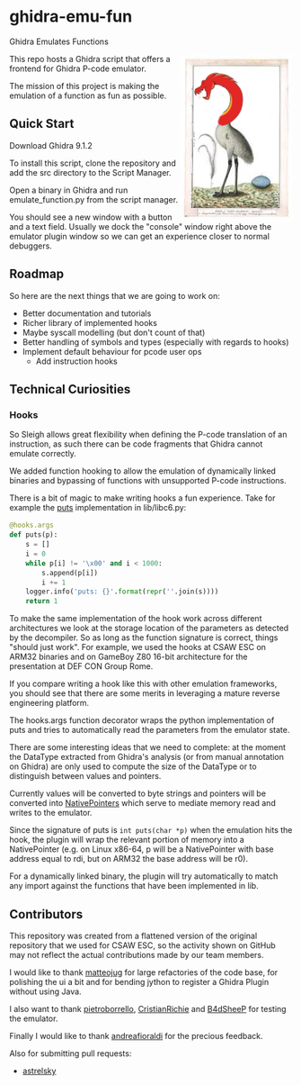 # ghidra-emu-fun
Ghidra Emulates Functions

<img align="right" width="200" alt="The love child of Ghidra and an Emu" src="assets/ghidra-fun-emu.png">

This repo hosts a Ghidra script that offers a frontend for Ghidra P-code emulator.

The mission of this project is making the emulation of a function as fun as possible.

## Quick Start

Download Ghidra 9.1.2

To install this script, clone the repository and add the src directory to the Script Manager.

Open a binary in Ghidra and run emulate_function.py from the script manager.

You should see a new window with a button and a text field. Usually we dock the "console" window right above the emulator plugin window so we can get an experience closer to normal debuggers.


## Roadmap

So here are the next things that we are going to work on:

- Better documentation and tutorials
- Richer library of implemented hooks
- Maybe syscall modelling (but don't count of that)
- Better handling of symbols and types (especially with regards to hooks)
- Implement default behaviour for pcode user ops
  - Add instruction hooks

## Technical Curiosities

### Hooks

So Sleigh allows great flexibility when defining the P-code translation of an instruction, as such there can be code fragments that Ghidra cannot emulate correctly.

We added function hooking to allow the emulation of dynamically linked binaries and bypassing of functions with unsupported P-code instructions.

There is a bit of magic to make writing hooks a fun experience.
Take for example the [puts](https://github.com/TheRomanXpl0it/ghidra-emu-fun/blob/master/src/lib/libc6.py#L22) implementation in lib/libc6.py:

```python
@hooks.args
def puts(p):
    s = []
    i = 0
    while p[i] != '\x00' and i < 1000:
        s.append(p[i])
        i += 1
    logger.info('puts: {}'.format(repr(''.join(s))))
    return 1
```


To make the same implementation of the hook work across different architectures we look at the storage location of the parameters as detected by the decompiler. So as long as the function signature is correct, things "should just work". 
For example, we used the hooks at CSAW ESC on ARM32 binaries and on GameBoy Z80 16-bit architecture for the presentation at DEF CON Group Rome.

If you compare writing a hook like this with other emulation frameworks, you should see that there are some merits in leveraging a mature reverse engineering platform.

The hooks.args function decorator wraps the python implementation of puts and tries to automatically read the parameters from the emulator state.

There are some interesting ideas that we need to complete: at the moment the DataType extracted from Ghidra's analysis (or from manual annotation on Ghidra) are only used to compute the size of the DataType or to distinguish between values and pointers.

Currently values will be converted to byte strings and pointers will be converted into [NativePointers](https://github.com/TheRomanXpl0it/ghidra-emu-fun/blob/master/src/lib/hooks.py#L8) which serve to mediate memory read and writes to the emulator.

Since the signature of puts is `int puts(char *p)` when the emulation hits the hook, the plugin will wrap the relevant portion of memory into a NativePointer (e.g. on Linux x86-64, p will be a NativePointer with base address equal to rdi, but on ARM32 the base address will be r0).

For a dynamically linked binary, the plugin will try automatically to match any import against the functions that have been implemented in lib.

## Contributors

This repository was created from a flattened version of the original repository that we used for CSAW ESC, so the activity shown on GitHub may not reflect the actual contributions made by our team members.

I would like to thank [matteojug](https://github.com/matteojug) for large refactories of the code base, for polishing the ui a bit and for bending jython to register a Ghidra Plugin without using Java.

I also want to thank [pietroborrello](https://github.com/pietroborrello), [CristianRichie](https://github.com/CristianRichie) and [B4dSheeP](https://github.com/B4dSheeP) for testing the emulator.

Finally I would like to thank [andreafioraldi](https://github.com/andreafioraldi) for the precious feedback.

Also for submitting pull requests:
- [astrelsky](https://github.com/astrelsky)
